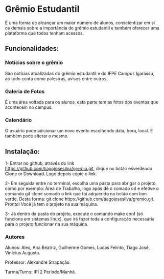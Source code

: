 # Grêmio Estudantil
É uma forma de alcançar um maior número de alunos, conscientizar em si os demais sobre a importância do grêmio estudantil e também oferecer uma plataforma que todos tenham acessos.

## Funcionalidades:
### Notícias sobre o grêmio 
São notícias atualizadas do grêmio estudantil e do IFPE Campus Igarassu, ao todo conta como palestras, avisos entre outros.
### Galeria de Fotos
É uma área voltada para os alunos, esta parte tem as fotos dos eventos que acontecem no campus.
### Calendário
O usuário pode adicionar um novo evento escolhendo data, hora, local. E também pode alterar o mesmo.
## Instalação:
1- Entrar no github, através do link https://github.com/tiagojosesilva/gremio.git, clique no botão esverdeado Clone or Download. Logo depois copie o link.

2- Em seguida entre no terminal, escolha uma pasta para abrigar o projeto, como por exemplo: Área de Trabalho, logo após dê o comado cd e efetive o comando git clone somado o link que foi adquerido no botão com tom verde. Desta forma: git clone https://github.com/tiagojosesilva/gremio.git. Pronto! Você já tem o projeto na sua máquina.

3- Já dentro da pasta do projeto, execute o comando make conf (só funciona em sistemas linux), que irá fazer toda a configuração necessária para o projeto funcionar na sua máquina.

### Autores
Alunos: Alex, Ana Beatriz, Guilherme Gomes, Lucas Felinto, Tiago José, Vinícius Augusto.

Professor: Alexandre Strapação.

Turma/Turno: IPI 2 Período/Manhã.
